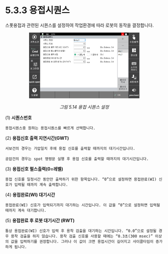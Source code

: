 ﻿# 5.3.3 용접시퀀스

스폿용접과 관련된 시퀀스를 설정하여 작업환경에 따라 로봇의 동작을 결정합니다.


<p align=center>
<img src="../../_assets/image (1).png" width="70%"></img>
<em><p align="center">그림 5.14 용접 시퀀스 설정</p></em>
</p>

(1)  **시퀀스번호**

    용접시퀀스중 원하는 용접시퀀스를 빠르게 선택합니다.
(2)  **용접신호 출력 지연시간(GWT)**

    서보건의 경우는 가압일치 후에 용접 신호를 출력할 때까지의 대기시간입니다.

    공압건의 경우는 spot 명령문 실행 후 용접 신호를 출력할 때까지의 대기시간입니다.
(3)  **용접신호 펄스출력(0=레벨)**

    용접 신호를 일정시간 동안만 출력하기 위한 항목입니다. “0”으로 설정하면 용접완료(WI) 신호가 입력될 때까지 계속 출력합니다.
(4)  **용접완료(WI) 대기시간**

    용접완료(WI) 신호가 입력되기까지 대기하는 시간입니다. 이 값을 “0”으로 설정하면 입력될 때까지 계속 대기합니다.
(5)  **용접완료 후 로봇 대기시간 (RWT)**

    통상 용접완료(WI) 신호가 입력 후 용착 검출을 대기하는 시간입니다. “0.0”으로 설정될 경우 용착 검출을 하지 않습니다. 용착 검출 신호를 사용할 때에는 “0.3초(300 msec)” 이상의 값을 입력하기를 권장합니다. 그러나 이 값이 크면 용접시간이 길어지고 사이클타임이 증가하게 됩니다.

